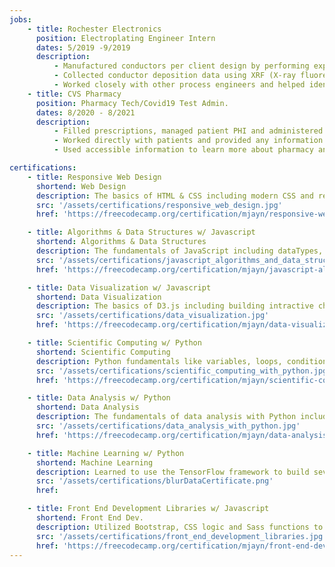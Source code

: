 ```yaml
---
jobs:
    - title: Rochester Electronics
      position: Electroplating Engineer Intern
      dates: 5/2019 -9/2019
      description:
          - Manufactured conductors per client design by performing experiements to assess optimal bath conditions, responded accordingly to any issue that arose and continued to improve the efficiency of the overall plating process.
          - Collected conductor deposition data using XRF (X-ray fluorescence) analysis and chemical bath concentrations were monitored via titrations and flame-AA.
          - Worked closely with other process engineers and helped identify and resolve technical issues.
    - title: CVS Pharmacy
      position: Pharmacy Tech/Covid19 Test Admin.
      dates: 8/2020 - 8/2021
      description:
          - Filled prescriptions, managed patient PHI and administered Covid-19 PCR tests while conveying any issues to a supervising nurse practitioner.
          - Worked directly with patients and provided any information on prescription medications, insurance policies, Covid-19 or vacinations.
          - Used accessible information to learn more about pharmacy and prepared to attend MCPHS for further education in a pharmaceutical discipline.

certifications:
    - title: Responsive Web Design
      shortend: Web Design
      description: The basics of HTML & CSS including modern CSS and responsive design.
      src: '/assets/certifications/responsive_web_design.jpg'
      href: 'https://freecodecamp.org/certification/mjayn/responsive-web-design'

    - title: Algorithms & Data Structures w/ Javascript
      shortend: Algorithms & Data Structures
      description: The fundamentals of JavaScript including dataTypes, OOP, and Functional Programming.
      src: '/assets/certifications/javascript_algorithms_and_data_structures.jpg'
      href: 'https://freecodecamp.org/certification/mjayn/javascript-algorithms-and-data-structures'

    - title: Data Visualization w/ Javascript
      shortend: Data Visualization
      description: The basics of D3.js including building intractive charts, graphs, and maps along with basic JSON manipulation and working with online data using APIs.
      src: '/assets/certifications/data_visualization.jpg'
      href: 'https://freecodecamp.org/certification/mjayn/data-visualization'

    - title: Scientific Computing w/ Python
      shortend: Scientific Computing
      description: Python fundamentals like variables, loops, conditionals, and functions along with complex data structures, networking, relational databases, and data visualization.
      src: '/assets/certifications/scientific_computing_with_python.jpg'
      href: 'https://freecodecamp.org/certification/mjayn/scientific-computing-with-python-v7'

    - title: Data Analysis w/ Python
      shortend: Data Analysis
      description: The fundamentals of data analysis with Python including reading data from sources like CSVs and SQL, and using libraries like Numpy, Pandas, Matplotlib, and Seaborn to process and visualize data.
      src: '/assets/certifications/data_analysis_with_python.jpg'
      href: 'https://freecodecamp.org/certification/mjayn/data-analysis-with-python-v7'

    - title: Machine Learning w/ Python
      shortend: Machine Learning
      description: Learned to use the TensorFlow framework to build several types of neural networks and create more advanced ML programs involving techniques like natural language processing and reinforcement learning.
      src: '/assets/certifications/blurDataCertificate.png'
      href:

    - title: Front End Development Libraries w/ Javascript
      shortend: Front End Dev.
      description: Utilized Bootstrap, CSS logic and Sass functions to build useful tools and created powerful Single Page Applications (SPAs) using React and Redux.
      src: '/assets/certifications/front_end_development_libraries.jpg'
      href: 'https://freecodecamp.org/certification/mjayn/front-end-development-libraries'
---
```

